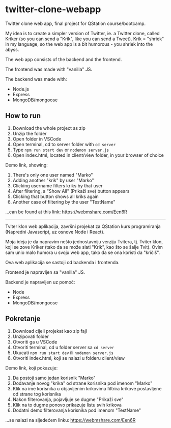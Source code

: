 # twitter-clone-webapp

Twitter clone web app, final project for QStation course/bootcamp.

My idea is to create a simpler version of Twitter, ie. a Twitter clone, called Kriker (so you can send a "Krik", like you can send a Tweet). Krik = "shriek" in my language, so the web app is a bit humorous - you shriek into the abyss.

The web app consists of the backend and the frontend.

The frontend was made with "vanilla" JS. 

The backend was made with:
- Node.js
- Express
- MongoDB/mongoose

## How to run

1. Download the whole project as zip
2. Unzip the folder
3. Open folder in VSCode
4. Open terminal, cd to server folder with ``` cd server ```
5. Type ``` npm run start dev ``` or ``` nodemon server.js ```
6. Open index.html, located in client/view folder, in your browser of choice

Demo link, showing:
1. There's only one user named "Marko"
2. Adding another "krik" by user "Marko"
3. Clicking username filters kriks by that user
4. After filtering, a "Show All" (Prikaži sve) button appears
5. Clicking that button shows all kriks again
6. Another case of filtering by the user "TestName"

...can be found at this link: https://webmshare.com/Een6R

---

Tviter klon web aplikacija, završni projekat za QStation kurs programiranja (Napredni Javascript, uz osnove Node i React).

Moja ideja je da napravim nešto jednostavniju verziju Tvitera, tj. Tviter klon, koji se zove Kriker (tako da se može slati "Krik", kao što se šalje Tvit). Ovim sam unio malo humora u svoju web app, tako da se ona koristi da "kričiš".

Ova web aplikacija se sastoji od backenda i frontenda.

Frontend je napravljen sa "vanilla" JS.

Backend je napravljen uz pomoć:
- Node
- Express
- MongoDB/mongoose

## Pokretanje

1. Download cijeli projekat kao zip fajl
2. Unzipovati folder
3. Otvoriti ga u VSCode
4. Otvoriti terminal, cd u folder server sa ``` cd server ```
5. Ukucati ``` npm run start dev ``` ili ``` nodemon server.js ```
6. Otvoriti index.html, koji se nalazi u folderu client/view

Demo link, koji pokazuje:
1. Da postoji samo jedan korisnik "Marko"
2. Dodavanje novog "krika" od strane korisnika pod imenom "Marko"
3. Klik na ime korisnika u objavljenim krikovima filtrira krikove postavljene od strane tog korisnika
4. Nakon filterovanja, pojavljuje se dugme "Prikaži sve"
5. Klik na to dugme ponovo prikazuje listu svih krikova
6. Dodatni demo filterovanja korisnika pod imenom "TestName"

...se nalazi na sljedećem linku: https://webmshare.com/Een6R

